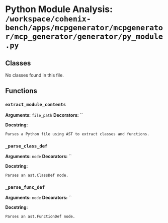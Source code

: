 # Python Module Analysis: `/workspace/cohenix-bench/apps/mcpgenerator/mcpgenerator/mcp_generator/generator/py_module.py`

## Classes

No classes found in this file.


## Functions

### `extract_module_contents`
**Arguments:** `file_path`
**Decorators:** ``

**Docstring:**
```
Parses a Python file using AST to extract classes and functions.
```
### `_parse_class_def`
**Arguments:** `node`
**Decorators:** ``

**Docstring:**
```
Parses an ast.ClassDef node.
```
### `_parse_func_def`
**Arguments:** `node`
**Decorators:** ``

**Docstring:**
```
Parses an ast.FunctionDef node.
```

